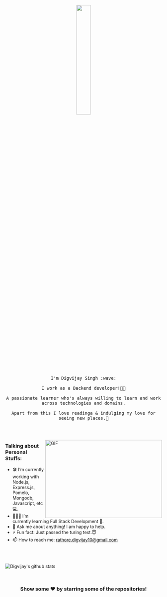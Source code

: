 <p align="center">
  <img src="https://media.giphy.com/media/MeJgB3yMMwIaHmKD4z/giphy.gif" width="30%">
  <br><br>
  <samp>
    I'm Digvijay Singh :wave:
    <br><br>
    I work as a Backend developer!👨‍💻
    <br><br>
    A passionate learner who's always willing to learn and work across technologies and domains. 
    <br><br>
    Apart from this I love readinga & indulging my love for seeing new places.🤩
  </samp>
</p>

<br><br />

<img align="right" height="250" width="375" alt="GIF" src="https://raw.githubusercontent.com/digvijay-r/digvijay-r/master/gifs/coder.gif" />

### Talking about Personal Stuffs:

- 🛠 I’m currently working with Node.js, Express.js, Pomelo, <br /> Mongodb, Javascript, etc 💻.
- 👨🏻‍💻 I’m currently learning Full Stack Development 🚀.
- 💬 Ask me about anything! I am happy to help.
- ⚡ Fun fact: Just passed the turing test.😇
- 📫 How to reach me: rathore.digvijay10@gmail.com

<br><br />

![Digvijay's github stats](https://github-readme-stats.vercel.app/api?username=digvijay-r&show_icons=true&title_color=151515&icon_color=79ff97&text_color=9f9f9f&bg_color=ffffff)


<br />
<div align="center">

### Show some ❤️ by starring some of the repositories!

</div>